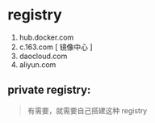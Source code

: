 # registry
1. hub.docker.com
2. c.163.com [ 镜像中心 ]
3. daocloud.com
4. aliyun.com

## private registry:
> 有需要，就需要自己搭建这种 registry